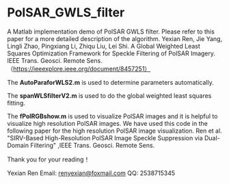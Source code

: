 # PolSAR_GWLS_filter
A Matlab implementation demo of PolSAR GWLS filter.
Please refer to this paper for a more detailed description of the algorithm. Yexian Ren, Jie Yang, Lingli Zhao, Pingxiang Li, Zhiqu Liu, Lei Shi. A Global Weighted Least Squares Optimization Framework for Speckle Filtering of PolSAR Imagery. IEEE Trans. Geosci. Remote Sens. （https://ieeexplore.ieee.org/document/8457251）

The **AutoParaforWLS2.m** is used to determine parameters automatically.

The **spanWLSfilterV2.m** is used to do the global weighted least squares fitting.

The **fPolRGBshow.m** is used to visualize PolSAR images and it is helpful to visualize high resolution PolSAR images. We have used this code in the following paper for the high resolution PolSAR image visualization. Ren et al. "SIRV-Based High-Resolution PolSAR Image Speckle Suppression via Dual-Domain Filtering" ,IEEE Trans. Geosci. Remote Sens.

Thank you for your reading！

Yexian Ren
Email: renyexian@foxmail.com
QQ: 2538715345
